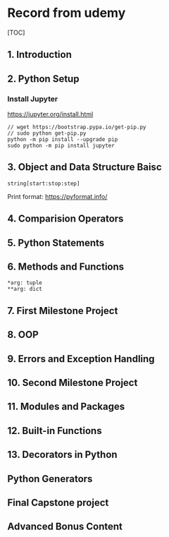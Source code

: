 # Record from udemy
[TOC]
## 1. Introduction

## 2. Python Setup
### Install Jupyter
https://jupyter.org/install.html
```
// wget https://bootstrap.pypa.io/get-pip.py
// sudo python get-pip.py
python -m pip install --upgrade pip
sudo python -m pip install jupyter
```

## 3. Object and Data Structure Baisc
```
string[start:stop:step]
```
Print format: https://pyformat.info/
## 4. Comparision Operators

## 5. Python Statements

## 6. Methods and Functions
```
*arg: tuple
**arg: dict
```

## 7. First Milestone Project

## 8. OOP

## 9. Errors and Exception Handling

## 10. Second Milestone Project

## 11. Modules and Packages

## 12. Built-in Functions

## 13. Decorators in Python

## Python Generators

## Final Capstone project

## Advanced Bonus Content



